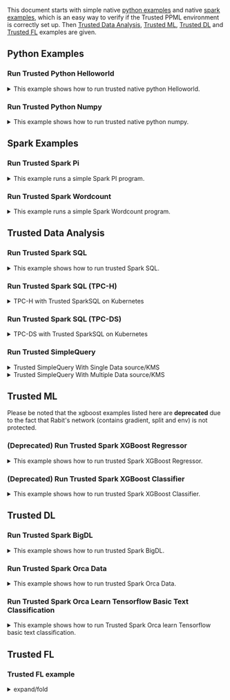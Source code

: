This document starts with simple native [python examples](#python-examples) and native [spark examples](#spark-examples), which is an easy way to verify if the Trusted PPML environment is correctly set up. Then [Trusted Data Analysis](#trusted-data-analysis), [Trusted ML](#trusted-ml), [Trusted DL](#trusted-dl) and [Trusted FL](#trusted-fl) examples are given.

## Python Examples
### Run Trusted Python Helloworld
<details><summary>This example shows how to run trusted native python Helloworld.</summary>


Run the script to run trusted Python Helloworld:

```bash
bash work/start-scripts/start-python-helloworld-sgx.sh
```

Open another terminal and check the log:

```bash
sudo docker exec -it spark-local cat /ppml/trusted-big-data-ml/test-helloworld-sgx.log | egrep "Hello World"
```

The result should look something like this:

> Hello World
> </details>

### Run Trusted Python Numpy
<details><summary>This example shows how to run trusted native python numpy.</summary>


Run the script to run trusted Python Numpy:

```bash
bash work/start-scripts/start-python-numpy-sgx.sh
```

Open another terminal and check the log:

```bash
sudo docker exec -it spark-local cat /ppml/trusted-big-data-ml/test-numpy-sgx.log | egrep "numpy.dot"
```

The result should look something like this:

>  numpy.dot: 0.034211914986371994 sec
>  </details>

## Spark Examples
### Run Trusted Spark Pi
<details><summary>This example runs a simple Spark PI program.</summary>


Run the script to run trusted Spark Pi:

```bash
bash work/start-scripts/start-spark-local-pi-sgx.sh
```

Open another terminal and check the log:

```bash
sudo docker exec -it spark-local cat /ppml/trusted-big-data-ml/test-pi-sgx.log | egrep "roughly"
```

The result should look something like this:

> Pi is roughly 3.146760
#### mode * 4
</details>


### Run Trusted Spark Wordcount
<details><summary>This example runs a simple Spark Wordcount program.</summary>


Run the script to run trusted Spark Wordcount:

```bash
bash work/start-scripts/start-spark-local-wordcount-sgx.sh
```

Open another terminal and check the log:

```bash
sudo docker exec -it spark-local cat /ppml/trusted-big-data-ml/test-wordcount-sgx.log | egrep "print"
```

The result should look something like this:

> print("Hello: 1
>
> print(sys.path);: 1
#### spark local & k8s
</details>

## Trusted Data Analysis
### Run Trusted Spark SQL
<details><summary>This example shows how to run trusted Spark SQL.</summary>


First, make sure that the paths of resource in `/ppml/trusted-big-data-ml/work/spark-2.4.6/examples/src/main/python/sql/basic.py` are the same as the paths of `people.json`  and `people.txt`.

Run the script to run trusted Spark SQL:

```bash
bash work/start-scripts/start-spark-local-sql-sgx.sh
```

Open another terminal and check the log:

```bash
sudo docker exec -it spark-local cat /ppml/trusted-big-data-ml/test-sql-basic-sgx.log | egrep "Justin"
```

The result should look something like this:

>| 19| Justin|
>
>| Justin|
>
>| Justin| 20|
>
>| 19| Justin|
>
>| 19| Justin|
>
>| 19| Justin|
>
>Name: Justin
>
>| Justin|
></details>

### Run Trusted Spark SQL (TPC-H)
<details><summary>TPC-H with Trusted SparkSQL on Kubernetes</summary>
https://bigdl.readthedocs.io/en/latest/doc/PPML/QuickStart/tpc-h_with_sparksql_on_k8s.html
</details>


### Run Trusted Spark SQL (TPC-DS)
<details><summary>TPC-DS with Trusted SparkSQL on Kubernetes</summary>
https://bigdl.readthedocs.io/en/latest/doc/PPML/QuickStart/tpc-ds_with_sparksql_on_k8s.html
</details>


### Run Trusted SimpleQuery
<details><summary>Trusted SimpleQuery With Single Data source/KMS</summary>

spark native mode
<p align="left">
  <img src="https://user-images.githubusercontent.com/61072813/174703141-63209559-05e1-4c4d-b096-6b862a9bed8a.png" alt="data lifecycle" width='250px' />
</p>

```
bash bigdl-ppml-submit.sh \
        --sgx-enabled false \
        --master local[2] \
        --driver-memory 32g \
        --driver-cores 8 \
        --executor-memory 32g \
        --executor-cores 8 \
        --num-executors 2 \
        --name simplequery \
        --verbose \
        --class com.intel.analytics.bigdl.ppml.examples.SimpleQuerySparkExample \
        --jars local://$SPARK_HOME/examples/jars/scopt_2.12-3.7.1.jar,local://$BIGDL_HOME/jars/bigdl-dllib-spark_3.1.2-2.1.0-SNAPSHOT.jar \
        local://$BIGDL_HOME/jars/bigdl-ppml-spark_3.1.2-2.1.0-SNAPSHOT.jar \
        --inputPath /ppml/trusted-big-data-ml/work/data/ppml_e2e_demo/input_data/ \
        --outputPath /ppml/trusted-big-data-ml/work/data/ppml_e2e_demo/input_data/people.csv.encrypted.decrypted1 \
        --inputPartitionNum 8 \
        --outputPartitionNum 8 \
        --inputEncryptModeValue AES/CBC/PKCS5Padding \
        --outputEncryptModeValue AES/CBC/PKCS5Padding \
        --primaryKeyPath /ppml/trusted-big-data-ml/work/data/ppml_e2e_demo/key/ehsm_encrypted_primary_key \
        --dataKeyPath /ppml/trusted-big-data-ml/work/data/ppml_e2e_demo/key/ehsm_encrypted_data_key \
        --kmsType EHSMKeyManagementService \
        --kmsServerIP kms_server_ip \
        --kmsServerPort kms_server_port \
        --ehsmAPPID appid \
        --ehsmAPIKEY apikey
```

spark native mode, sgx enabled
<p align="left">
  <img src="https://user-images.githubusercontent.com/61072813/174703165-2afc280d-6a3d-431d-9856-dd5b3659214a.png" alt="data lifecycle" width='250px' />
</p>

```
bash bigdl-ppml-submit.sh \
        --master local[2] \
        --sgx-enabled true \
        --sgx-driver-jvm-memory 12g \
        --sgx-executor-jvm-memory 12g \
        --driver-memory 32g \
        --driver-cores 8 \
        --executor-memory 32g \
        --executor-cores 8 \
        --num-executors 2 \
        --name simplequery \
        --verbose \
        --class com.intel.analytics.bigdl.ppml.examples.SimpleQuerySparkExample \
        --jars local://$SPARK_HOME/examples/jars/scopt_2.12-3.7.1.jar,local://$BIGDL_HOME/jars/bigdl-dllib-spark_3.1.2-2.1.0-SNAPSHOT.jar \
        local://$BIGDL_HOME/jars/bigdl-ppml-spark_3.1.2-2.1.0-SNAPSHOT.jar \
        --inputPath /ppml/trusted-big-data-ml/work/data/ppml_e2e_demo/input_data/ \
        --outputPath /ppml/trusted-big-data-ml/work/data/ppml_e2e_demo/input_data/people.csv.encrypted.decrypted1 \
        --inputPartitionNum 8 \
        --outputPartitionNum 8 \
        --inputEncryptModeValue AES/CBC/PKCS5Padding \
        --outputEncryptModeValue AES/CBC/PKCS5Padding \
        --primaryKeyPath /ppml/trusted-big-data-ml/work/data/ppml_e2e_demo/key/ehsm_encrypted_primary_key \
        --dataKeyPath /ppml/trusted-big-data-ml/work/data/ppml_e2e_demo/key/ehsm_encrypted_data_key \
        --kmsType EHSMKeyManagementService \
        --kmsServerIP kms_server_ip \
        --kmsServerPort kms_server_port \
        --ehsmAPPID appid \
        --ehsmAPIKEY apikey
```

k8s client mode, sgx enabled
<p align="left">
  <img src="https://user-images.githubusercontent.com/61072813/174703216-70588315-7479-4b6c-9133-095104efc07d.png" alt="data lifecycle" width='500px' />
</p>

```
bash bigdl-ppml-submit.sh \
        --master $RUNTIME_SPARK_MASTER \
        --deploy-mode client \
        --sgx-enabled true \
        --sgx-driver-jvm-memory 12g \
        --sgx-executor-jvm-memory 12g \
        --driver-memory 32g \
        --driver-cores 4 \
        --executor-memory 32g \
        --executor-cores 4 \
        --conf spark.kubernetes.container.image=$RUNTIME_K8S_SPARK_IMAGE \
        --num-executors 2 \
        --conf spark.cores.max=8 \
        --name simplequery \
        --verbose \
        --class com.intel.analytics.bigdl.ppml.examples.SimpleQuerySparkExample \
        --jars local://$SPARK_HOME/examples/jars/scopt_2.12-3.7.1.jar,local://$BIGDL_HOME/jars/bigdl-dllib-spark_3.1.2-2.1.0-SNAPSHOT.jar \
        local://$BIGDL_HOME/jars/bigdl-ppml-spark_3.1.2-2.1.0-SNAPSHOT.jar \
        --inputPath /ppml/trusted-big-data-ml/work/data/ppml_e2e_demo/input_data/ \
        --outputPath /ppml/trusted-big-data-ml/work/data/ppml_e2e_demo/input_data/people.csv.encrypted.decrypted1 \
        --inputPartitionNum 8 \
        --outputPartitionNum 8 \
        --inputEncryptModeValue AES/CBC/PKCS5Padding \
        --outputEncryptModeValue AES/CBC/PKCS5Padding \
        --primaryKeyPath /ppml/trusted-big-data-ml/work/data/ppml_e2e_demo/key/ehsm_encrypted_primary_key \
        --dataKeyPath /ppml/trusted-big-data-ml/work/data/ppml_e2e_demo/key/ehsm_encrypted_data_key \
        --kmsType EHSMKeyManagementService \
        --kmsServerIP kms_server_ip \
        --kmsServerPort kms_server_port \
        --ehsmAPPID appid \
        --ehsmAPIKEY apikey
```

k8s cluster mode, sgx enabled
<p align="left">
  <img src="https://user-images.githubusercontent.com/61072813/174703234-e45b8fe5-9c61-4d17-93ef-6b0c961a2f95.png" alt="data lifecycle" width='500px' />
</p>

```
bash bigdl-ppml-submit.sh \
        --master $RUNTIME_SPARK_MASTER \
        --deploy-mode cluster \
        --sgx-enabled true \
        --sgx-driver-jvm-memory 12g \
        --sgx-executor-jvm-memory 12g \
        --driver-memory 32g \
        --driver-cores 4 \
        --executor-memory 32g \
        --executor-cores 4 \
        --conf spark.kubernetes.container.image=$RUNTIME_K8S_SPARK_IMAGE \
        --num-executors 2 \
        --conf spark.cores.max=8 \
        --name simplequery \
        --verbose \
        --class com.intel.analytics.bigdl.ppml.examples.SimpleQuerySparkExample \
        --jars local://$SPARK_HOME/examples/jars/scopt_2.12-3.7.1.jar,local://$BIGDL_HOME/jars/bigdl-dllib-spark_3.1.2-2.1.0-SNAPSHOT.jar \
        local://$BIGDL_HOME/jars/bigdl-ppml-spark_3.1.2-2.1.0-SNAPSHOT.jar \
        --inputPath /ppml/trusted-big-data-ml/work/data/ppml_e2e_demo/input_data/ \
        --outputPath /ppml/trusted-big-data-ml/work/data/ppml_e2e_demo/input_data/people.csv.encrypted.decrypted1 \
        --inputPartitionNum 8 \
        --outputPartitionNum 8 \
        --inputEncryptModeValue AES/CBC/PKCS5Padding \
        --outputEncryptModeValue AES/CBC/PKCS5Padding \
        --primaryKeyPath /ppml/trusted-big-data-ml/work/data/ppml_e2e_demo/key/ehsm_encrypted_primary_key \
        --dataKeyPath /ppml/trusted-big-data-ml/work/data/ppml_e2e_demo/key/ehsm_encrypted_data_key \
        --kmsType EHSMKeyManagementService \
        --kmsServerIP kms_server_ip \
        --kmsServerPort kms_server_port \
        --ehsmAPPID appid \
        --ehsmAPIKEY apikey
```
</details>

<details><summary>Trusted SimpleQuery With Multiple Data source/KMS</summary>


If you have multiple data sources that use different keys, you can also use the `initPPMLContext` method to automatically initialize PPML Context with support for multiple key management services and data sources.   

You just need to submit the configurations for the KMS and data sources in a manner similar to the following example.

For ***KMS***, specify parameters for each named KMS instance:

- **spark.bigdl.kms.<KMSName>.type:**  type of the existing KMS instance, e.g. SimpleKeyManagementService, EHSMKeyManagementService, AzureKeyManagementService or BigDLKeyManagementService.

Type-specific parameters for each KMS instance:

 - For a Simple KMS:

    **spark.bigdl.kms.[KMSName].appId:**  APPID of SimpleKMS.

    **spark.bigdl.kms.[KMSName].apiKey:**  APIKEY of SimpleKMS.

 - For an EHSM KMS:

    **spark.bigdl.kms.[KMSName].ip:**  EHSM service IP.

    **spark.bigdl.kms.[KMSName].port:**  EHSM port number.

    **spark.bigdl.kms.[KMSName].appId:**  EHSM APPID.

    **spark.bigdl.kms.[KMSName].apiKey:**  EHSM APIKEY.

 - For an Azure KMS:

    **spark.bigdl.kms.[KMSName].vault:** Azure KMS KeyVault.

    **spark.bigdl.kms.[KMSName].clientId:** Azure KMS clientId.

 - For a BigDL KMS:

    **spark.bigdl.kms.[KMSName].ip:**  BigDL KMS service IP.

    **spark.bigdl.kms.[KMSName].port:**  BigDL KMS port number.

    **spark.bigdl.kms.[KMSName].user:**  BigDL KMS user name.

    **spark.bigdl.kms.[KMSName].token:**  BigDL KMS user token.


You can specify multi-KMS configurations through **conf at bigdl-ppml-submit** or **ppmlArgs at initPPMLContext**:

- **bigdl-ppml-submit multi-kms conf**:

  ```bash
  bash bigdl-ppml-submit.sh \
  ...
  --conf spark.bigdl.enableMultiKms=true \
  --conf spark.bigdl.kms.amyKMS.type=SimpleKeyManagementService \
  --conf spark.bigdl.kms.amyKMS.appId=${SimpleAPPID} \
  --conf spark.bigdl.kms.amyKMS.apiKey=${SimpleAPIKEY} \
  --conf spark.bigdl.kms.bobKMS.type=EHSMKeyManagementService \
  --conf spark.bigdl.kms.bobKMS.ip=${EHSMIP} \
  --conf spark.bigdl.kms.bobKMS.port=${EHSMPORT} \
  --conf spark.bigdl.kms.bobKMS.appId=${EHSMAPPID} \
  --conf spark.bigdl.kms.bobKMS.apiKey=${EHSMAPIKEY} \
  --conf spark.bigdl.kms.sharedKms.type=SimpleKeyManagementService \
  --conf spark.bigdl.kms.sharedKms.appId=${sharedSimpleAppId} \
  --conf spark.bigdl.kms.sharedKms.apiKey=${sharedSimpleApiKey} \
  ...
  ```

- **ppmlArgs for initPPMLContext**:

  ```scala
  import com.intel.analytics.bigdl.ppml.PPMLContext
     
  val ppmlArgs: Map[String, String] = Map(
    "spark.bigdl.enableMultiKms" -> "true",
    "spark.bigdl.kms.amyKMS.type" -> "SimpleKeyManagementService",
    "spark.bigdl.kms.amyKMS.appId" -> simpleAPPID,
    "spark.bigdl.kms.amyKMS.apiKey" -> simpleAPIKEY,
    "spark.bigdl.kms.bobKMS.type" -> "EHSMKeyManagementService",
    "spark.bigdl.kms.bobKMS.ip" -> ehsmIP,
    "spark.bigdl.kms.bobKMS.port" -> ehsmPort,
    "spark.bigdl.kms.bobKMS.appId" -> ehsmAPPID,
    "spark.bigdl.kms.bobKMS.apiKey" -> ehsmAPIKEY,
    "spark.bigdl.kms.sharedKms.type" -> "SimpleKeyManagementService",
    "spark.bigdl.kms.sharedKms.appId" -> "${sharedSimpleAppId}",
    "spark.bigdl.kms.sharedKms.apiKey" -> "${sharedSimpleApiKey}"
  )
     
  val sc = PPMLContext.initPPMLContext("MyApp", ppmlArgs)
  ```

For read/write data frames, configure their KMS, keys and path etc parameters. for each:

 - **kms:**  name of the KMS used by the data source/sink.
 - **primaryKey:** path/name of the primary key  related to this data source/sink.
 - **dataKey:** path/name of the data key related to this data source/sink.
 - **encryptMode:** encryption mode when applying data key, e.g. `plain_text` for non-encrypted input files, `AES/CBC/PKCS5Padding` for encrypted CSV, JSON and other textfile, and `AES_GCM_CTR_V1` or `AES_GCM_V1`for encrypted parquet files.
 - **path:** the file system path of the dataframe read from or write to.

 <details open>
    <summary>scala</summary>

```scala
import com.intel.analytics.bigdl.ppml.crypto.AES_CBC_PKCS5PADDING

val amyDf = sc.read(AES_CBC_PKCS5PADDING,          // crypto mode
                    "amyKms",                      // name of kms which data key is retrieved from
                    "./amy_encrypted_primary_key", // primary key file path
                    "./amy_encrypted_data_key")    // data key file path
              .option("header", "true")
              .csv("./amyDataSource.csv")          // input file path

val bobDf = sc.read(AES_CBC_PKCS5PADDING, "bobKms",
                    "./bob_encrypted_primary_key", "./bob_encrypted_data_key")
              .option("header", "true")
              .csv("./bobDataSource.csv")

...

sc.write(unionDf,                          // target data frame
         AES_CBC_PKCS5PADDING,             // encrypt mode
         "sharedKms",                      // kms name
         "./shared_encrypted_primary_key", // primary key file path
         "./shared_encrypted_data_key")    // data key file path
  .mode("overwrite")
  .option("header", true)
  .csv("./output")

```
  </details>

  <details>
    <summary>python</summary>

```python
from bigdl.ppml.ppml_context import *

sparkConf =  {"spark.bigdl.enableMultiKms": "true",
              "spark.bigdl.kms.amyKMS.type": "SimpleKeyManagementService",
              "spark.bigdl.kms.amyKMS.appId": "simpleAPPID",
              "spark.bigdl.kms.amyKMS.apiKey": "simpleAPIKEY",
              "spark.bigdl.kms.bobKMS.type": "EHSMKeyManagementService",
              "spark.bigdl.kms.bobKMS.ip": "ehsmIP",
              "spark.bigdl.kms.bobKMS.port": "ehsmPort",
              "spark.bigdl.kms.bobKMS.appId": "ehsmAPPID",
              "spark.bigdl.kms.bobKMS.apiKey": "ehsmAPIKEY",
              "spark.bigdl.kms.sharedKms.type": "SimpleKeyManagementService",
              "spark.bigdl.kms.sharedKms.appId": "${sharedSimpleAppId}",
              "spark.bigdl.kms.sharedKms.apiKey" "${sharedSimpleApiKey}"
             }

sc = PPMLContext("MyApp", None, sparkConf)
```

```python
amyDf = sc.read(crypto_mode = CryptoMode.AES_CBC_PKCS5PADDING, \
                kms_name = "amyKms", \
                primary_key = "./amy_encrypted_primary_key", \
                data_key = "./amy_encrypted_data_key")\
          .option("header", "true")\
          .csv(path = "./amyDataSource.csv")

bobDf = sc.read(CryptoMode.AES_CBC_PKCS5PADDING, "bobKms", \
                "./bob_encrypted_primary_key", "./bob_encrypted_data_key")\
          .option("header", "true")\
          .csv("./bobDataSource.csv")

...

sc.write(dataframe = unionDf, \
         crypto_mode = CryptoMode.AES_CBC_PKCS5PADDING, \
         kms_name = "sharedKms", \
         primary_key = "./shared_encrypted_primary_key", \
         data_key = "./shared_encrypted_data_key")\
  .option("header", true)\
  .csv("./output")
```
  </details>
  
**MultiPartySparkExample:**

![MultiKMS1](https://user-images.githubusercontent.com/108786898/210043386-34ec9aba-ed13-4c2e-95e8-3f91ea076647.png)

- Local mode:


```bash 
export amySimpleAppId=YOUR_SIMPLE_APPID_1
export amySimpleApiKey=YOUR_SIMPLE_APIKEY_1
export bobEhsmIP=YOUR_EHSM_IP
export bobEhsmPort=YOUR_EHSM_PORT
export bobEhsmAppId=YOUR_EHSM_APPID
export bobEhsmApiKey=YOUR_EHSM_APIKEY
export sharedSimpleAppId=YOUR_SIMPLE_APPID_2
export sharedSimpleApiKey=YOUR_SIMPLE_APIKEY_2

bash bigdl-ppml-submit.sh \
    --master local[2] \
    --sgx-enabled false \
    --driver-memory 32g \
    --driver-cores 4 \
    --executor-memory 32g \
    --executor-cores 4 \
    --num-executors 2 \
    --conf spark.cores.max=8 \
    --verbose \
    --class com.intel.analytics.bigdl.ppml.examples.MultiPartySparkExample \
    --conf spark.network.timeout=10000000 \
    --conf spark.executor.heartbeatInterval=10000000 \
    --conf spark.bigdl.enableMultiKms=true \
    --conf spark.bigdl.kms.amyKms.type=SimpleKeyManagementService \
    --conf spark.bigdl.kms.amyKms.appId=${amySimpleAppId} \
    --conf spark.bigdl.kms.amyKms.apiKey=${amySimpleApiKey} \
    --conf spark.bigdl.kms.bobKms.type=EHSMKeyManagementService \
    --conf spark.bigdl.kms.bobKms.ip=${bobEhsmIP} \
    --conf spark.bigdl.kms.bobKms.port=${bobEhsmPort} \
    --conf spark.bigdl.kms.bobKms.appId=${bobEhsmAppId} \
    --conf spark.bigdl.kms.bobKms.apiKey=${bobEhsmApiKey} \
    --conf spark.bigdl.kms.sharedKms.type=SimpleKeyManagementService \
    --conf spark.bigdl.kms.sharedKms.appId=${sharedSimpleAppId} \
    --conf spark.bigdl.kms.sharedKms.apiKey=${sharedSimpleApiKey} \
    --verbose \
    --jars  /ppml/trusted-big-data-ml/bigdl-ppml-spark_${SPARK_VERSION}-${BIGDL_VERSION}-jar-with-dependencies.jar,local:///ppml/trusted-big-data-ml/bigdl-ppml-spark_${SPARK_VERSION}-${BIGDL_VERSION}-jar-with-dependencies.jar \
    /ppml/trusted-big-data-ml/bigdl-ppml-spark_${SPARK_VERSION}-${BIGDL_VERSION}-jar-with-dependencies.jar 
```

- K8S cluster mode:

```bash
export amySimpleAppId=YOUR_SIMPLE_APPID_1
export amySimpleApiKey=YOUR_SIMPLE_APIKEY_1
export bobEhsmIP=YOUR_EHSM_IP
export bobEhsmPort=YOUR_EHSM_PORT
export bobEhsmAppId=YOUR_EHSM_APPID
export bobEhsmApiKey=YOUR_EHSM_APIKEY
export sharedSimpleAppId=YOUR_SIMPLE_APPID_2
export sharedSimpleApiKey=YOUR_SIMPLE_APIKEY_2
export UPLOADPATH=YOUR_UPLOAD_PATH
  
bash bigdl-ppml-submit.sh \
    --master $RUNTIME_SPARK_MASTER \
    --deploy-mode cluster \
    --driver-memory 32g \
    --driver-cores 4 \
    --executor-memory 32g \
    --executor-cores 4 \
    --conf spark.kubernetes.container.image=${RUNTIME_SPARK_K8S_IMAGE} \
    --sgx-enabled false \
    --num-executors 2 \
    --conf spark.cores.max=8 \
    --verbose \
    --conf spark.kubernetes.file.upload.path=${UPLOADPATH} \
    --class com.intel.analytics.bigdl.ppml.examples.MultiPartySparkExample \
    --conf spark.network.timeout=10000000 \
    --conf spark.executor.heartbeatInterval=10000000 \
    --conf spark.bigdl.enableMultiKms=true \
    --conf spark.bigdl.kms.amyKms.type=SimpleKeyManagementService \
    --conf spark.bigdl.kms.amyKms.appId=${amySimpleAppId} \
    --conf spark.bigdl.kms.amyKms.apiKey=${amySimpleApiKey} \
    --conf spark.bigdl.kms.bobKms.type=EHSMKeyManagementService \
    --conf spark.bigdl.kms.bobKms.ip=${bobEhsmIP} \
    --conf spark.bigdl.kms.bobKms.port=${bobEhsmPort} \
    --conf spark.bigdl.kms.bobKms.appId=${bobEhsmAppId} \
    --conf spark.bigdl.kms.bobKms.apiKey=${bobEhsmApiKey} \
    --conf spark.bigdl.kms.sharedKms.type=SimpleKeyManagementService \
    --conf spark.bigdl.kms.sharedKms.appId=${sharedSimpleAppId} \
    --conf spark.bigdl.kms.sharedKms.apiKey=${sharedSimpleApiKey} \
    --verbose \
    --jars  /ppml/trusted-big-data-ml/bigdl-ppml-spark_${SPARK_VERSION}-${BIGDL_VERSION}-jar-with-dependencies.jar,local:///ppml/trusted-big-data-ml/bigdl-ppml-spark_${SPARK_VERSION}-${BIGDL_VERSION}-jar-with-dependencies.jar \
    /ppml/trusted-big-data-ml/bigdl-ppml-spark_${SPARK_VERSION}-${BIGDL_VERSION}-jar-with-dependencies.jar \
    com.intel.analytics.bigdl.ppml.examples.MultiKMSExample
```
</details>



## Trusted ML 

Please be noted that the xgboost examples listed here are **deprecated** due to the fact that Rabit's network (contains gradient, split and env) is not protected.

### (Deprecated) Run Trusted Spark XGBoost Regressor
<details><summary>This example shows how to run trusted Spark XGBoost Regressor.</summary>


First, make sure that `Boston_Housing.csv` is under `work/data` directory or the same path in the `start-spark-local-xgboost-regressor-sgx.sh`.

Run the script to run trusted Spark XGBoost Regressor and it would take some time to show the final results:

```bash
bash work/start-scripts/start-spark-local-xgboost-regressor-sgx.sh
```

Open another terminal and check the log:

```bash
sudo docker exec -it spark-local cat /ppml/trusted-big-data-ml/test-bigdl-xgboost-regressor-sgx.log | egrep "prediction" -A19
```

The result should look something like this:

> | features|label| prediction|
>
> +--------------------+-----+------------------+
>
> |[41.5292,0.0,18.1...| 8.5| 8.51994514465332|
>
> |[67.9208,0.0,18.1...| 5.0| 5.720333099365234|
>
> |[20.7162,0.0,18.1...| 11.9|10.601168632507324|
>
> |[11.9511,0.0,18.1...| 27.9| 26.19390106201172|
>
> |[7.40389,0.0,18.1...| 17.2|16.112293243408203|
>
> |[14.4383,0.0,18.1...| 27.5|25.952226638793945|
>
> |[51.1358,0.0,18.1...| 15.0| 14.67484188079834|
>
> |[14.0507,0.0,18.1...| 17.2|16.112293243408203|
>
> |[18.811,0.0,18.1,...| 17.9| 17.42863655090332|
>
> |[28.6558,0.0,18.1...| 16.3| 16.0191593170166|
>
> |[45.7461,0.0,18.1...| 7.0| 5.300708770751953|
>
> |[18.0846,0.0,18.1...| 7.2| 6.346951007843018|
>
> |[10.8342,0.0,18.1...| 7.5| 6.571983814239502|
>
> |[25.9406,0.0,18.1...| 10.4|10.235769271850586|
>
> |[73.5341,0.0,18.1...| 8.8| 8.460335731506348|
>
> |[11.8123,0.0,18.1...| 8.4| 9.193297386169434|
>
> |[11.0874,0.0,18.1...| 16.7|16.174896240234375|
>
> |[7.02259,0.0,18.1...| 14.2| 13.38729190826416|
> </details>

### (Deprecated) Run Trusted Spark XGBoost Classifier
<details><summary>This example shows how to run trusted Spark XGBoost Classifier.</summary>


Before running the example, download the sample dataset from [pima-indians-diabetes](https://raw.githubusercontent.com/jbrownlee/Datasets/master/pima-indians-diabetes.data.csv) dataset. After downloading the dataset, make sure that `pima-indians-diabetes.data.csv` is under `work/data` directory or the same path in the `start-spark-local-xgboost-classifier-sgx.sh`. Replace `path_of_pima_indians_diabetes_csv` with your path of `pima-indians-diabetes.data.csv`.

Run the script to run trusted Spark XGBoost Classifier and it would take some time to show the final results:

```bash
bash start-spark-local-xgboost-classifier-sgx.sh
```

Open another terminal and check the log:

```bash
sudo docker exec -it spark-local cat /ppml/trusted-big-data-ml/test-xgboost-classifier-sgx.log | egrep "prediction" -A7
```

The result should look something like this:

> | f1|  f2| f3| f4|  f5| f6|  f7| f8|label|    rawPrediction|     probability|prediction|
>
> +----+-----+----+----+-----+----+-----+----+-----+--------------------+--------------------+----------+
>
> |11.0|138.0|74.0|26.0|144.0|36.1|0.557|50.0| 1.0|[-0.8209581375122...|[0.17904186248779...|    1.0|
>
> | 3.0|106.0|72.0| 0.0| 0.0|25.8|0.207|27.0| 0.0|[-0.0427864193916...|[0.95721358060836...|    0.0|
>
> | 6.0|117.0|96.0| 0.0| 0.0|28.7|0.157|30.0| 0.0|[-0.2336160838603...|[0.76638391613960...|    0.0|
>
> | 2.0| 68.0|62.0|13.0| 15.0|20.1|0.257|23.0| 0.0|[-0.0315906107425...|[0.96840938925743...|    0.0|
>
> | 9.0|112.0|82.0|24.0| 0.0|28.2|1.282|50.0| 1.0|[-0.7087597250938...|[0.29124027490615...|    1.0|
>
> | 0.0|119.0| 0.0| 0.0| 0.0|32.4|0.141|24.0| 1.0|[-0.4473398327827...|[0.55266016721725...|    0.0|
> </details>

## Trusted DL
### Run Trusted Spark BigDL
<details><summary>This example shows how to run trusted Spark BigDL.</summary>


Run the script to run trusted Spark BigDL and it would take some time to show the final results:

```bash
bash work/start-scripts/start-spark-local-bigdl-sgx.sh
```

Open another terminal and check the log:

```bash
sudo docker exec -it spark-local cat /ppml/trusted-big-data-ml/test-bigdl-lenet-sgx.log | egrep "Accuracy"
```

The result should look something like this:

> creating: createTop1Accuracy
>
> 2021-06-18 01:39:45 INFO DistriOptimizer$:180 - [Epoch 1 60032/60000][Iteration 469][Wall Clock 457.926565s] Top1Accuracy is Accuracy(correct: 9488, count: 10000, accuracy: 0.9488)
>
> 2021-06-18 01:46:20 INFO DistriOptimizer$:180 - [Epoch 2 60032/60000][Iteration 938][Wall Clock 845.747782s] Top1Accuracy is Accuracy(correct: 9696, count: 10000, accuracy: 0.9696)
> </details>

### Run Trusted Spark Orca Data
<details><summary>This example shows how to run trusted Spark Orca Data.</summary>


Before running the example, download the NYC Taxi dataset in Numenta Anomaly Benchmark from [here](https://raw.githubusercontent.com/numenta/NAB/master/data/realKnownCause/nyc_taxi.csv) for demo. After downloading the dataset, make sure that `nyc_taxi.csv` is under `work/data` directory or the same path in the `start-spark-local-orca-data-sgx.sh`. Replace  `path_of_nyc_taxi_csv` with your path of `nyc_taxi.csv` in the script.

Run the script to run trusted Spark Orca Data and it would take some time to show the final results:

```bash
bash start-spark-local-orca-data-sgx.sh
```

Open another terminal and check the log:

```bash
sudo docker exec -it spark-local cat /ppml/trusted-big-data-ml/test-orca-data-sgx.log | egrep -a "INFO data|Stopping" -A10
```

The result should contain the content look like this:

>INFO data collected: [        timestamp value
>
>0   2014-07-01 00:00:00 10844
>
>1   2014-07-01 00:30:00  8127
>
>2   2014-07-01 01:00:00  6210
>
>3   2014-07-01 01:30:00  4656
>
>4   2014-07-01 02:00:00  3820
>
>...          ...  ...
>
>10315 2015-01-31 21:30:00 24670
>
>10316 2015-01-31 22:00:00 25721
>
>10317 2015-01-31 22:30:00 27309
>
>10318 2015-01-31 23:00:00 26591
>
>\--
>
>INFO data2 collected: [        timestamp value      datetime hours awake
>
>0  2014-07-01 00:00:00 10844 2014-07-01 00:00:00   0   1
>
>1  2014-07-01 00:30:00  8127 2014-07-01 00:30:00   0   1
>
>2  2014-07-01 03:00:00  2369 2014-07-01 03:00:00   3   0
>
>3  2014-07-01 04:30:00  2158 2014-07-01 04:30:00   4   0
>
>4  2014-07-01 05:00:00  2515 2014-07-01 05:00:00   5   0
>
>...         ...  ...         ...  ...  ...
>
>5215 2015-01-31 17:30:00 23595 2015-01-31 17:30:00   17   1
>
>5216 2015-01-31 18:30:00 27286 2015-01-31 18:30:00   18   1
>
>5217 2015-01-31 19:00:00 28804 2015-01-31 19:00:00   19   1
>
>5218 2015-01-31 19:30:00 27773 2015-01-31 19:30:00   19   1
>
>\--
>
>Stopping orca context
></details>

### Run Trusted Spark Orca Learn Tensorflow Basic Text Classification
<details><summary>This example shows how to run Trusted Spark Orca learn Tensorflow basic text classification.</summary>


Run the script to run Trusted Spark Orca learn Tensorflow basic text classification and it would take some time to show the final results. To run this example in standalone mode, replace `-e SGX_MEM_SIZE=32G \` with `-e SGX_MEM_SIZE=64G \` in `start-distributed-spark-driver.sh`

```bash
bash start-spark-local-orca-tf-text.sh
```

Open another terminal and check the log:

```bash
sudo docker exec -it spark-local cat test-orca-tf-text.log | egrep "results"
```

The result should be similar to:

>INFO results: {'loss': 0.6932533979415894, 'acc Top1Accuracy': 0.7544000148773193}
></details>

## Trusted FL
### Trusted FL example
<details><summary>expand/fold</summary>
content
</details>


